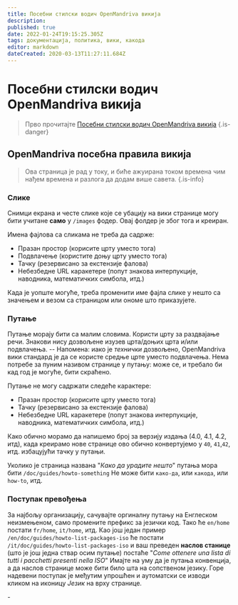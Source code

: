 ```yaml
---
title: Посебни стилски водич OpenMandriva викија
description: 
published: true
date: 2022-01-24T19:15:25.305Z
tags: документација, политика, вики, какода
editor: markdown
dateCreated: 2020-03-13T11:27:11.684Z
---
```


# Посебни стилски водич OpenMandriva викија
> Прво прочитајте [Посебни стилски водич OpenMandriva викија](/en/doc/omawiki-style-guide)
{.is-danger}

## OpenMandriva посебна правила викија

> Ова страница је рад у току, и биће ажуирана током времена чим нађем времена и разлога да додам више савета.
{.is-info}


### Слике
Снимци екрана и честе слике које се убацију на вики странице могу бити учитане **само** у `/images` фодер.
Овај фолдер је због тога и креиран.

Имена фајлова са сликама не треба да садрже:
- Празан простор (корисите црту уместо тога)
- Подвлачење (користите доњу црту уместо тога)
- Тачку (резервисано за екстензије фалова)
- Небезбедне URL каракетере (попут знакова интерпукције, наводника, математичких симбола, итд.)

Када је уопште могуће, треба променити име фајла слике у нешто са значењем и везом са страницом или ономе што приказујете.

### Путање
Путање морају бити са малим словима. Користи црту за раздвајање речи.
Знакови нису дозвољене изузев црта/доњих црта и/или подвлачења.
-- Напомена: иако је *технички* дозвољено,  OpenMandriva вики стандард је да се користе средње црте уместо подвлачења.
Нема потребе за пуним називом странице у путању: може се, и требало би кад год је могуће, бити скраћено.

Путање не могу садржати следеће карактере:
- Празан простор (корисите црту уместо тога)
- Тачку (резервисано за екстензије фалова)
- Небезбедне URL каракетере (попут знакова интерпукције, наводника, математичких симбола, итд.)

Како обично морамо да напишемо број за верзију издања (4.0, 4.1, 4.2, итд), када креирамо нове странице ово обично конвертујемо у `40`, `41`,`42`, итд. избацујући тачку у путањи.

Уколико је страница названа "*Како да урадите нешто*" путања мора бити `/doc/guides/howto-something`
Не може бити `како-да`, или `какода`, или `how-to`, итд.

### Поступак превођења
За најбољу организацију, сачувајте оргиналну путању на Енглеском неизмењеном, само промените префикс за језички код. Тако ће `en/home` постати `fr/home`, `it/home`, итд.
Као још један пример `/en/doc/guides/howto-list-packages-iso` ће постати `/it/doc/guides/howto-list-packages-iso` и ваш преведен **наслов станице** (што је још једна ствар осим путање) постаће "*Come ottenere una lista di tutti i pacchetti presenti nella ISO*"
Имајте на уму да је путања конвенција, а да наслов странице може бити било шта на сопственом језику.
Горе надевени поступак је међутим упрошћен и аутоматски се изводи кликом на иконицу *Језик* <i class="v-icon mdi mdi-web"></i> на врху странице.

\-






